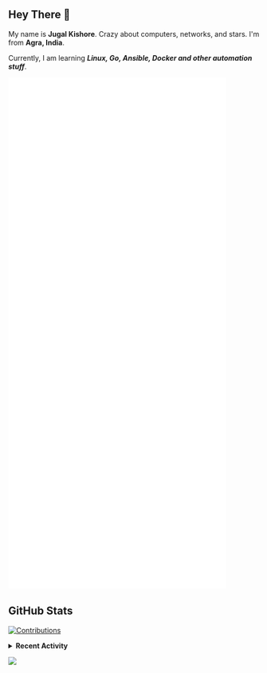 ## Hey There 👋

My name is **Jugal Kishore**. Crazy about computers, networks, and stars. I'm from **Agra, India**.

Currently, I am learning ***Linux, Go, Ansible, Docker and other automation stuff***.

[![Header](https://raw.githubusercontent.com/crazyuploader/crazyuploader/master/header.svg "Header")](https://devjugal.com/)

<!--
## Technologies & Tools

![](https://img.shields.io/badge/OS-Linux-informational?style=flat&logo=linux&logoColor=white&color=2bbc8a)
![](https://img.shields.io/badge/OS-Windows-informational?style=flat&logo=windows&logoColor=white&color=2bbc8a)
![](https://img.shields.io/badge/OS-Android-informational?style=flat&logo=android&logoColor=white&color=2bbc8a)

![](https://img.shields.io/badge/Editor-Code-informational?style=flat&logo=visual-studio-code&logoColor=white&color=2bbc8a)
![](https://img.shields.io/badge/Editor-IntelliJ%20IDEA-informational?style=flat&logo=intellij-idea&logoColor=white&color=2bbc8a)
![](https://img.shields.io/badge/Editor-Android%20Studio-informational?style=flat&logo=android-studio&logoColor=white&color=2bbc8a)

![](https://img.shields.io/badge/Code-Python-informational?style=flat&logo=python&logoColor=white&color=2bbc8a)
![](https://img.shields.io/badge/Code-Java-informational?style=flat&logo=java&logoColor=white&color=2bbc8a)
![](https://img.shields.io/badge/Code-JavaScript-informational?style=flat&logo=javascript&logoColor=white&color=2bbc8a)

![](https://img.shields.io/badge/Shell-Bash-informational?style=flat&logo=gnu-bash&logoColor=white&color=2bbc8a)

![](https://img.shields.io/badge/Markup%20Language-Markdown-informational?style=flat&logo=markdown&logoColor=white&color=2bbc8a)
![](https://img.shields.io/badge/Markup%20Language-HTML-informational?style=flat&logo=html5&logoColor=white&color=2bbc8a)

[](https://img.shields.io/badge/JS%20FrameWork-ReactJS-informational?style=flat&logo=react&logoColor=white&color=2bbc8a)

![](https://img.shields.io/badge/Tools-GIT-informational?style=flat&logo=git&logoColor=white&color=2bbc8a)
![](https://img.shields.io/badge/Tools-Docker-informational?style=flat&logo=docker&logoColor=white&color=2bbc8a)

![](https://img.shields.io/badge/CI/CD-GitHub%20Actions-informational?style=flat&logo=github-actions&logoColor=white&color=2bbc8a)
![](https://img.shields.io/badge/CI/CD-Travis%20CI-informational?style=flat&logo=travis-ci&logoColor=white&color=2bbc8a)
![](https://img.shields.io/badge/CI/CD-Circle%20CI-informational?style=flat&logo=circleci&logoColor=white&color=2bbc8a)
![](https://img.shields.io/badge/CI/CD-Semaphore%20CI-informational?style=flat&logo=semaphore-ci&logoColor=white&color=2bbc8a)

![](https://img.shields.io/badge/Cloud-Amazon%20Web%20Services-informational?style=flat&logo=amazon-aws&logoColor=white&color=2bbc8a)
![](https://img.shields.io/badge/Cloud-Microsoft%20Azure-informational?style=flat&logo=microsoft-azure&logoColor=white&color=2bbc8a)

-->

## GitHub Stats

<!--
<a href="https://github.com/crazyuploader">
    <img align="center" src="https://readme-stats.devjugal.com/api/top-langs/?username=crazyuploader&hide=C&exclude_repo=Kernel,dragontc,Whyred&langs_count=6&layout=compact" />
</a>

<p>
    <a href="https://github.com/crazyuploader">
        <img align="center" src="https://readme-stats.devjugal.com/api?username=crazyuploader" />
    </a>
</p>
-->

<!--
<p>
    <a href="https://github.com/crazyuploader">
        <img align="center" src="https://github-readme-streak-stats.herokuapp.com/?user=crazyuploader" />
    </a>
</p>
-->

<!--
## WakaTime Weekly Stats

<a href="https://wakatime.com/@crazyuploader">
    <img align="center" src="https://readme-stats.devjugal.com/api/wakatime?username=crazyuploader" />
</a> -->

[![Contributions](https://github4life.herokuapp.com/crazyuploader.gif)](https://github4life.herokuapp.com/crazyuploader)

<details>
    <summary><b>Recent Activity</b></summary>

<!--START_SECTION:activity-->
1. 🎉 Merged PR [#147](https://github.com/crazyuploader/Python/pull/147) in [crazyuploader/Python](https://github.com/crazyuploader/Python)
2. 💪 Opened PR [#53](https://github.com/mhdzumair/mediaflow-proxy/pull/53) in [mhdzumair/mediaflow-proxy](https://github.com/mhdzumair/mediaflow-proxy)
3. 🎉 Merged PR [#5](https://github.com/crazyuploader/Golang/pull/5) in [crazyuploader/Golang](https://github.com/crazyuploader/Golang)
4. 🗣 Commented on [#971](https://github.com/jarnedemeulemeester/findroid/issues/971#issuecomment-2810385521) in [jarnedemeulemeester/findroid](https://github.com/jarnedemeulemeester/findroid)
5. 🔒 Closed issue [#971](https://github.com/jarnedemeulemeester/findroid/issues/971) in [jarnedemeulemeester/findroid](https://github.com/jarnedemeulemeester/findroid)
<!--END_SECTION:activity-->
</details>

![](https://hit.yhype.me/github/profile?user_id=49350241)
<!--<p align="center"><img src="https://quotes-github-readme.vercel.app/api?type=horizontal" /></p>-->
